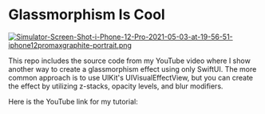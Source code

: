 # Glassmorphism Is Cool

[![Simulator-Screen-Shot-i-Phone-12-Pro-2021-05-03-at-19-56-51-iphone12promaxgraphite-portrait.png](https://i.postimg.cc/JnPS9t5z/Simulator-Screen-Shot-i-Phone-12-Pro-2021-05-03-at-19-56-51-iphone12promaxgraphite-portrait.png)](https://postimg.cc/qh6mKJFP)

This repo includes the source code from my YouTube video where I show another way to create a glassmorphism effect using only SwiftUI. The more common approach is to use UIKit's UIVisualEffectView, but you can create the effect by utilizing z-stacks, opacity levels, and blur modifiers.

Here is the YouTube link for my tutorial:

